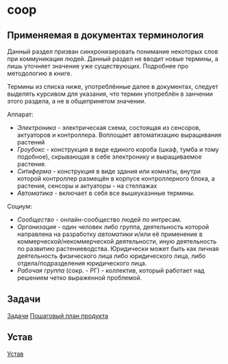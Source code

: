 # coop

## Применяемая в документах терминология

Данный раздел призван синхронизировать понимание некоторых слов при коммуникации людей. Данный раздел не вводит новые термины, а лишь уточняет значение уже существующих. Подробнее про методологию в книге.

Термины из списка ниже, употреблённые далее в документах, следует выделять курсивом для указания, что термин употреблён в занчении этого раздела, а не в общепринятом значении. 

Аппарат:
- *Электроника* - электрическая схема, состоящая из сенсоров, актуаторов и контроллера. Воплощает автоматизацию выращивания растений
- *Гроубокс* - конструкция в виде единого короба (шкаф, тумба и тому подобное), скрывающая в себе электронику и выращиваемое растение.
- *Ситиферма* - конструкция в виде здания или комнаты, внутри которой контроллер размещён в корпусе контроллерного блока, а растения, сенсоры и актуаторы - на стеллажах
- *Автоматика* - включает в себя все вышеуказнные термины.

Социум:
- *Сообщество* - онлайн-сообщество людей по интресам.
- *Организация* - один человек либо группа, деятельность которой направлена на разработку *автоматики* и/или её применение в коммерческой/некоммерческой деятельности, иную деятельность по развитию растениеводства. Юридически может быть как личная деятельность физического лица либо юридического лица, либо отдела/подразделения юридического лица.
- *Рабочая группа* (сокр. - РГ) - коллектив, который работает над решением четко выраженной проблемой.

## Задачи

[Задачи](задачи.md)
[Пошаговый план продукта](пошаговый_план_продукта.md)

## Устав

[Устав](устав.md)
